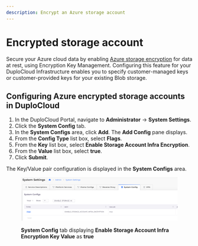 ```yaml
---
description: Encrypt an Azure storage account
---
```


# Encrypted storage account

Secure your Azure cloud data by enabling [Azure storage encryption](https://learn.microsoft.com/en-us/azure/storage/common/storage-service-encryption) for data at rest, using Encryption Key Management. Configuring this feature for your DuploCloud Infrastructure enables you to specify customer-managed keys or customer-provided keys for your existing Blob storage.

## Configuring Azure encrypted storage accounts in DuploCloud

1. In the DuploCloud Portal, navigate to **Administrator** -> **System Settings**.&#x20;
2. Click the **System Config** tab.
3. In the **System Configs** area, click **Add**. The **Add Config** pane displays.
4. From the **Config Type** list box, select **Flags**.
5. From the **Key** list box, select **Enable Storage Account Infra Encryption**.
6. From the **Value** list box, select **true**.
7. Click **Submit**.

The Key/Value pair configuration is displayed in the **System Configs** area.&#x20;

<figure><img src="../../../.gitbook/assets/azure_encryption.png" alt=""><figcaption><p><strong>System Config</strong> tab displaying <strong>Enable Storage Account Infra Encryption Key Value</strong> as <strong>true</strong></p></figcaption></figure>
